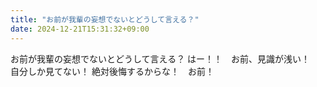 ```yaml
---
title: "お前が我輩の妄想でないとどうして言える？"
date: 2024-12-21T15:31:32+09:00
---
```

お前が我輩の妄想でないとどうして言える？
はー！！　お前、見識が浅い！　自分しか見てない！
絶対後悔するからな！　お前！
